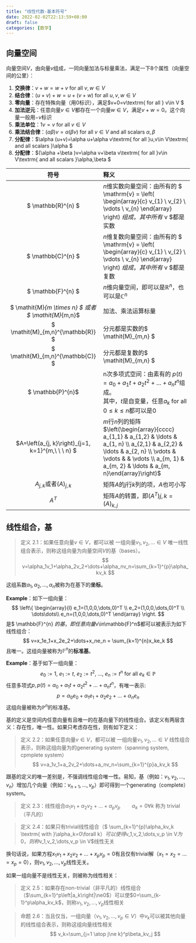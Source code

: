 ```yaml
---
title: "线性代数-基本符号"
date: 2022-02-02T22:13:59+08:00
draft: false
categories: [数学]
--- 
```


## 向量空间

向量空间$V$，由向量$v$组成，一同向量加法与标量乘法，满足一下8个属性（向量空间的公里）：
1. **交换律**：$v+w=w+v \textrm{ for all }v,w\in V$
2. **结合律**：$(u+v)+w=u+(v+w) \textrm{ for all }u,v,w\in V$
3. **零向量**：存在特殊向量（用$0$标识），满足$v+0=v\textrm{ for all } v\in V $
4. **加法逆元**：任意向量$v\in V$都存在一个向量$w\in V$，满足$v+w=0$。这个向量一般用$-v$标识
5. **乘法单位**：$1v=v\textrm{ for all }v\in V$
6. **乘法结合律**：$(\alpha\beta)v=\alpha(\beta v)\textrm{ for all }v\in V\textrm{ and all scalars }\alpha,\beta$
7. **分配律**：$\alpha (u+v)=\alpha u+\alpha v\textrm{ for all }u,v\in V\textrm{ and all scalars }\alpha   $
8. **分配律**：$(\alpha +\beta )v=\alpha v+\beta v\textrm{ for all }v\in V\textrm{ and all scalars }\alpha,\beta $

|符号|释义|
|:---:|:---|
|$ \mathbb{R}^{n} $|$n$维实数向量空间：由所有的 $ \mathrm{v} = \left( \begin{array}{c} v_{1} \\ v_{2} \\ \vdots \\ v_{n} \end{array} \right) $组成，其中所有$ v $都是实数|
|$ \mathbb{C}^{n} $|$n$维复数向量空间：由所有的 $ \mathrm{v} = \left( \begin{array}{c} v_{1} \\ v_{2} \\ \vdots \\ v_{n} \end{array} \right) $组成，其中所有$ v $都是复数|
|$ \mathbb{F}^{n} $|$n$维向量空间，即可以是$\mathbb{R}^{n}$，也可以是$\mathbb{C}^{n}$|
|$ \mathit{M}_{m \times n} $ 或者 $ \mathit{M}_{m,n}$ | 加法、乘法运算标量 |
|$ \mathit{M}_{m,n}^{\mathbb{R}} $|分元都是实数的$ \mathit{M}_{m,n} $|
|$ \mathit{M}_{m,n}^{\mathbb{C}} $|分元都是复数的$ \mathit{M}_{m,n} $|
|$ \mathbb{P}^{n}$|n次多项式空间：由素有的 $p(t) = a_{0} + a_{1}t + a_{2}t^{2} + \dots + a_{n}t^n$组成。<br/>其中，$t$是自变量，任意$a_{k}\textrm{ for all } 0\leqslant k \leqslant n$都可以是$0$|
|$A=\left(a_{j, k}\right)_{j=1, k=1}^{m,\ \ \ n} $|$m$行$n$列的矩阵$\left(\begin{array}{cccc} a_{1,1} & a_{1,2} & \ldots & a_{1, n} \\ a_{2,1} & a_{2,2} & \ldots & a_{2, n} \\ \vdots & \vdots & & \vdots \\ a_{m, 1} & a_{m, 2} & \ldots & a_{m, n}\end{array}\right)$|
|$A_{j,k}$或者$(A)_{j,k}$|矩阵$A$的$j$行$k$列的项，$A$也可小写|
|$A^{T}$|矩阵$A$的转置，即$(A^{T})j,k = (A)_{k,j}$|

## 线性组合，基

> 定义 2.1：如果任意向量$v\in V$，都可以被 一组向量$v_1,v_2,\dots\in V$ 唯一线性组合表示，则称这组向量为向量空间$V$的基（bases）。
> $$
> v=\alpha_1v_1+\alpha_2v_2+\dots+\alpha_nv_n=\sum_{k=1}^{p}\alpha_kv_k 
> $$

这组系数$\alpha_1,\alpha_2,\dots,\alpha_n$被称为在基下的**坐标**。

$\textbf{Example}$：如下一组向量：
$$
\left\{
\begin{array}{l}
e_1=(1,0,0,\dots,0)^T \\
e_2=(1,0,0,\dots,0)^T \\
\dots\dots\\
e_n=(1,0,0,\dots,0)^T
\end{array}
\right.
$$
是$ \mathbb{F}^{n} $的基，即任意向量$v\in\mathbb{F}^n$都可以被表示为如下线性组合：
$$
v=x_1e_1+x_2e_2+\dots+x_ne_n = \sum_{k=1}^{n}x_ke_k
$$
且唯一。这组向量被称为$\mathbb{F}^n$的**标准基**。

$\textbf{Example}$：基于如下一组向量：
$$
e_0:=1,\ e_1:=t,\ e_2:=t^2,\ \dots,\ e_n:=t^n \textrm{ for all }e_k \in \mathbb{P}
$$
任意多项式$p,p(t)=\alpha_0+\alpha_1t+\alpha_2t^2+\dots+\alpha_nt^n$，有唯一表示:
$$
p=\alpha_0e_0+\alpha_1e_1+\alpha_2e_2+\dots+\alpha_ne_n
$$
这组向量被称为$\mathbb{P}^n$的标准基。

基的定义是空间内任意向量有且唯一的在基向量下的线性组合。该定义有两层含义：存在性，唯一性。如果只考虑存在性，则有如下定义：

> 定义 2.2：如果任意向量$v\in V$，都可以被 一组向量$v_1,v_2,\dots\in V$ 线性组合表示，则称这组向量为的generating system（spanning system, cpmplete system）
> $$
> v=a_1v_1+a_2v_2+\dots+a_nv_n=\sum_{k=1}^{p}a_kv_k 
> $$

跟基的定义的唯一差别是，不强调线性组合唯一性。易知，基（例如：$v_1,v_2,\dots,v_n$）增加几个向量（例如：$v_{n+1},\dots,v_p$）即可得到一个generating（complete） system。

> 定义 2.3：线性组合$\alpha_1v_1+\alpha_2v_2+\dots+\alpha_pv_p\qquad\alpha_k=0 \forall k$ 称为 trivial（平凡的）

> 定义 2.4：如果只有trivial线性组合（$ \sum_{k=1}^{p}\alpha_kv_k \textrm{ with }\alpha_k=0\forall k$）可以使得$v_1,v_2,\dots,v_p \in V$为0，则称$v_1,v_2,\dots,v_p \in V$线性无关

换句话说，如果方程$x_1v_1+x_2v_2+\dots+x_pv_p=0$有且仅有trivial解（$x_1=x_2=\dots=x_p=0$），则$v_1,v_2,\dots,v_p$线性无关。

如果一组向量不是线性无关，则被称为线性相关：

> 定义 2.5：如果存在non-trivial（非平凡的）线性组合（$\sum_{k=1}^p\left|a_k\right|\ne0$）可以使$0=\sum_{k-1}^p\alpha_kv_k$，则称$v_1,v_2,\dots,v_p$线性相关

> 命题 2.6：当且仅当，一组向量（$v_1,v_2,\dots,v_p\in V$）中$v_k$可以被其他向量的线性组合表示，则称这组向量线性相关
> $$
> v_k=\sum_{j=1 \atop j\ne k}^p\beta_kv_j
> $$



